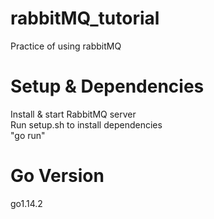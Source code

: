 # rabbitMQ_tutorial
Practice of using rabbitMQ

# Setup & Dependencies
Install & start RabbitMQ server <br />
Run setup.sh to install dependencies <br />
"go run"

# Go Version
go1.14.2